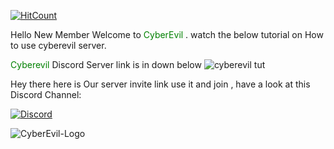 [![HitCount](http://hits.dwyl.io/callmefinn-cyber/https://githubcom/callmefinn-cyber/cybergithubio.svg)](http://hits.dwyl.io/callmefinn-cyber/https://githubcom/callmefinn-cyber/cybergithubio)



 Hello New Member Welcome to <span style="color: green">CyberEvil </span>. watch the below tutorial on How to use cyberevil server.


<span style="color: green"> Cyberevil</span> Discord Server link is in down below
![cyberevil tut](https://user-images.githubusercontent.com/53229636/61729125-36f06500-ad94-11e9-9d16-eed986c7f781.gif)


Hey there here is Our server invite link use it and join , have a look at this Discord Channel:

[![Discord](https://img.shields.io/discord/598435537400889385.svg?style=for-the-badge&label=Discord%20Chat&colorB=7289da)](https://discord.gg/rPpg6pS)



![CyberEvil-Logo](https://user-images.githubusercontent.com/53229636/61960813-dce5de80-afe3-11e9-896f-72024d3ac08a.png)
